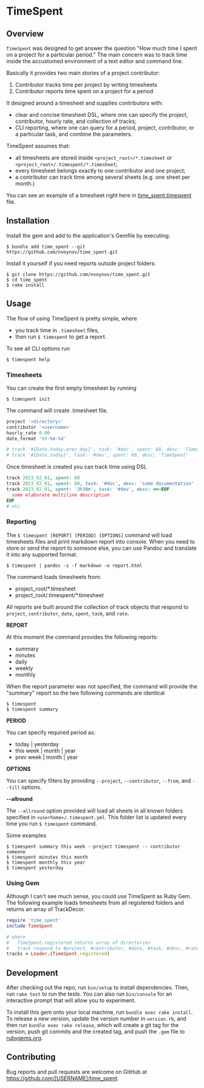 # TimeSpent

## Overview

`TimeSpent` was designed to get answer the question "How much time I spent on a project for a particular period." The main concern was to track time inside the accustomed environment of a text editor and command line.

Basically it provides two main stories of a project contributor:

1. Contributor tracks time per project by writing timesheets
2. Contributor reports time spent on a project for a period

It designed around a timesheet and supplies contributors with:

- clear and concise timesheet DSL, where one can specify the project, contributor, hourly rate, and collection of tracks;
- CLI reporting, where one can query for a period, project, contributor, or a particular task, and combine the parameters.

TimeSpent assumes that:  

- all timesheets are stored inside `<project_root>/*.timesheet` or `<project_root>/.timespent/*.timesheet`;
- every timesheet belongs exactly to one contributor and one project;
- a contributor can track time among several sheets (e.g. one sheet per month.)

You can see an example of a timesheet right here in [time_spent.timespent](time_spent.timespent) file.

## Installation

Install the gem and add to the application's Gemfile by executing:

    $ bundle add time_spent --git https://github.com/nvoynov/time_spent.git

Install it yourself if you need reports outside project folders:

    $ git clone https://github.com/nvoynov/time_spent.git
    $ cd time_spent
    $ rake install

## Usage

The flow of using TimeSpent is pretty simple, where

- you track time in `.timesheet` files,
- then run `$ timespent` to get a report.  

To see all CLI options run

    $ timespent help

### Timesheets

You can create the first empty timesheet by running

    $ timespent init

The command will create <directory>.timesheet file.

```ruby
project '<directory>'
contributor '<username>'
hourly_rate 0.00
date_format '%Y-%m-%d'

# track '#{Date.today.prev_day}', task: '#doc', spent: 60, desc: 'TimeSpent'
# track '#{Date.today}', task: '#dev', spent: 60, desc: 'TimeSpent'
```

Once timesheet is created you can track time using DSL

```ruby
track 2023_02_01, spent: 60
track 2023_02_01, spent: 60, task: '#doc', desc: 'some documentation'
track 2023_02_01, spent: '3h30m', task: '#dev', desc: <<~EOF
  some elaborate multiline description
EOF
# etc
```

### Reporting

The `$ timespent [REPORT] [PERIOD] [OPTIONS]` command will load timesheets files and print markdown report into console. When you need to store or send the report to someone else, you can use Pandoc and translate it into any supported format.

    $ timespent | pandoc -s -f markdown -o report.html

The command loads timesheets from:

- project_root/*.timesheet
- project_root/.timespent/*.timesheet

All reports are built around the collection of track objects that respond to `project`, `contributor`, `date`, `spent`, `task`, and `rate`.

__REPORT__

At this moment the command provides the following reports:

- summary
- minutes
- daily
- weekly
- monthly

When the report parameter was not specified, the command will provide the "summary" report so the two following commands are identical

    $ timespent
    $ timespent summary

__PERIOD__

You can specify required period as:

- today | yesterday
- this week | month | year
- prev week | month | year

__OPTIONS__

You can specify filters by providing `--project`, `--contributor`, `--from`, and `--till` options.

__--allround__

The `--allround` option provided will load all sheets in all known folders specified in `<userhome>/.timespent.yml`. This folder list is updated every time you run `$ timespent` command.

Some examples

    $ timespent summary this week --project timespent -- contributor someone
    $ timespent minutes this month
    $ timespent monthly this year
    $ timespent yesterday

### Using Gem

Although I can't see much sense, you could use TimeSpent as Ruby Gem. The following example loads timesheets from all registered folders and returns an array of TrackDecor.

```ruby
require 'time_spent'
include TimeSpent

# where
#   TimeSpent.registered returns array of directories
#   track respond to #project, #contributor, #date, #task, #desc, #rate
tracks = Loader.(TimeSpent.registered)
```   

## Development

After checking out the repo, run `bin/setup` to install dependencies. Then, run `rake test` to run the tests. You can also run `bin/console` for an interactive prompt that will allow you to experiment.

To install this gem onto your local machine, run `bundle exec rake install`. To release a new version, update the version number in `version.rb`, and then run `bundle exec rake release`, which will create a git tag for the version, push git commits and the created tag, and push the `.gem` file to [rubygems.org](https://rubygems.org).

## Contributing

Bug reports and pull requests are welcome on GitHub at https://github.com/[USERNAME]/time_spent.
